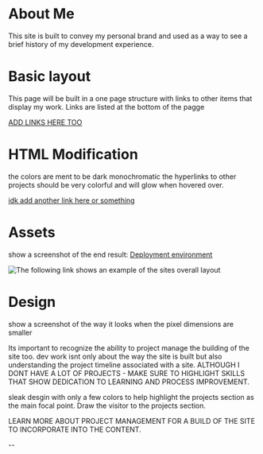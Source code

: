 # About Me 

This site is built to convey my personal brand and used as a way to see a brief history of my development experience.

# Basic layout

This page will be built in a one page structure with links to other items that display my work. 
Links are listed at the bottom of the pagge 

[ADD LINKS HERE TOO](https://support.google.com/webmasters/answer/7451184?hl=en)

# HTML Modification

the colors are ment to be dark monochromatic 
the hyperlinks to other projects should be very colorful and will glow when hovered over. 


[idk add another link here or something](https://www.w3schools.com/html/html_accessibility.asp)

# Assets

show a screenshot of the end result: 
[Deployment environment](https://romer0-c.github.io/seo_optimization/)

![The following link shows an example of the sites overall layout](assets/01-html-css-git-homework-demo.png)


# Design
show a screenshot of the way it looks when the pixel dimensions are smaller


Its important to recognize the ability to project manage the building of the site too. 
dev work isnt only about the way the site is built but also understanding the project timeline associated with a site. 
ALTHOUGH I DONT HAVE A LOT OF PROJECTS - MAKE SURE TO HIGHLIGHT SKILLS THAT SHOW DEDICATION TO LEARNING AND PROCESS IMPROVEMENT. 

sleak desgin with only a few colors to help highlight the projects section as the main focal point. 
Draw the visitor to the projects section. 

LEARN MORE ABOUT PROJECT MANAGEMENT FOR A BUILD OF THE SITE TO INCORPORATE INTO THE CONTENT. 

--
